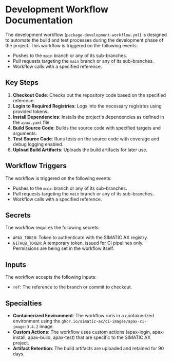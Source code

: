 # Development Workflow Documentation

The development workflow (`package-development-workflow.yml`) is designed to automate the build and test processes during the development phase of the project. This workflow is triggered on the following events:

- Pushes to the `main` branch or any of its sub-branches.
- Pull requests targeting the `main` branch or any of its sub-branches.
- Workflow calls with a specified reference.

## Key Steps

1. **Checkout Code**: Checks out the repository code based on the specified reference.
2. **Login to Required Registries**: Logs into the necessary registries using provided tokens.
3. **Install Dependencies**: Installs the project's dependencies as defined in the `apax.yaml` file.
4. **Build Source Code**: Builds the source code with specified targets and arguments.
5. **Test Source Code**: Runs tests on the source code with coverage and debug logging enabled.
6. **Upload Build Artifacts**: Uploads the build artifacts for later use.

## Workflow Triggers

The workflow is triggered on the following events:
- Pushes to the `main` branch or any of its sub-branches.
- Pull requests targeting the `main` branch or any of its sub-branches.
- Workflow calls with a specified reference.

## Secrets

The workflow requires the following secrets:
- `APAX_TOKEN`: Token to authenticate with the SIMATIC AX registry.
- `GITHUB_TOKEN`: A temporary token, issued for CI pipelines only. Permissions are being set in the workflow itself.

## Inputs

The workflow accepts the following inputs:
- `ref`: The reference to the branch or commit to checkout.

## Specialties

- **Containerized Environment**: The workflow runs in a containerized environment using the `ghcr.io/simatic-ax/ci-images/apax-ci-image:3.4.2` image.
- **Custom Actions**: The workflow uses custom actions (apax-login, apax-install, apax-build, apax-test) that are specific to the SIMATIC AX project.
- **Artifact Retention**: The build artifacts are uploaded and retained for 90 days.